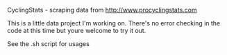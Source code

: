 CyclingStats - scraping data from http://www.procyclingstats.com

This is a little data project I'm working on.  There's no error checking in the code at this time but youre welcome to try it out.  

See the .sh script for usages 

